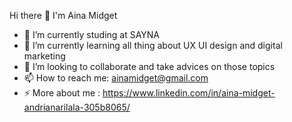 Hi there 👋 I'm Aina Midget
- 🔭 I’m currently studing at SAYNA
- 🌱 I’m currently learning all thing about UX UI design and digital marketing
- 👯 I’m looking to collaborate and take advices on those topics
- 📫 How to reach me: ainamidget@gmail.com
- ⚡ More about me : https://www.linkedin.com/in/aina-midget-andrianarilala-305b8065/
